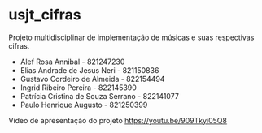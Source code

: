 # usjt_cifras
Projeto multidisciplinar de implementação de músicas e suas respectivas cifras.

* Alef Rosa Annibal	- 821247230 <br/>
* Elias Andrade de Jesus Neri	- 821150836 <br/>
* Gustavo Cordeiro de Almeida	- 822154494 <br/>
* Ingrid Ribeiro Pereira - 822145390 <br/>
* Patrícia Cristina de Souza Serrano - 822141077 <br/>
* Paulo Henrique Augusto - 821250399 <br/>

Vídeo de apresentação do projeto
https://youtu.be/909Tkyi05Q8